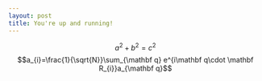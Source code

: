 ```yaml
---
layout: post
title: You're up and running!
---
```



$$a^2+b^2=c^2$$
$$a_{i}=\frac{1}{\sqrt{N}}\sum_{\mathbf q} e^{i\mathbf q\cdot \mathbf R_{i}}a_{\mathbf q}$$
